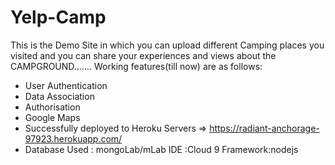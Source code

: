 # Yelp-Camp
This is the Demo Site in which you can upload  different Camping places you visited  and you can  share your experiences and views about 
 the CAMPGROUND.......
 Working features(till now) are as follows:
  - User Authentication
  - Data Association
  - Authorisation
  - Google Maps
  - Successfully deployed to Heroku Servers =>  https://radiant-anchorage-97923.herokuapp.com/
  - Database Used : mongoLab/mLab
IDE      :Cloud 9
Framework:nodejs
                  
